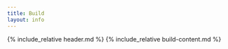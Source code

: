 ```yaml
---
title: Build
layout: info
---
```


{% include_relative header.md %}
{% include_relative build-content.md %}
